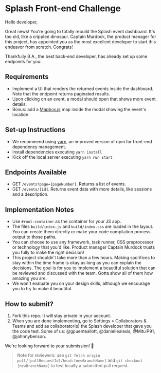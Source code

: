 # Splash Front-end Challenge

Hello developer,

Great news! You're going to totally rebuild the Splash event dashboard. It's too old, like a crippled dinosaur. Captain Murdock, the product manager for this project, has appointed you as the most excellent developer to start this endeavor from scratch. Congrats!

Thankfully B.A., the best back-end developer, has already set up some endpoints for you.

## Requirements

* Implement a UI that renders the returned events inside the dashboard. Note that the endpoint returns paginated results.
* Upon clicking on an event, a modal should open that shows more event details.
* Bonus: add a [Mapbox.js](https://www.mapbox.com/) map inside the modal showing the event's location.

## Set-up Instructions

* We recommend using [yarn](https://yarnpkg.com/en/), an improved version of npm for front-end dependency management.
* Install dependencies executing `yarn install`
* Kick off the local server executing `yarn run start`

## Endpoints Available

* GET `/events?page=[pageNumber]`. Returns a list of events.
* GET `/events/[id]`. Returns event data with more details, like sessions and a description.

## Implementation Notes

* Use `#root-container` as the container for your JS app.
* The files `build/index.js` and `build/index.css` are loaded in the layout. You can create them directly or make your code compilation process output to those paths.
* You can choose to use any framework, task runner, CSS preprocessor or technology that you'd like. Product manager Captain Murdock trusts you fully to make the right decision!
* This project shouldn't take more than a few hours. Making sacrifices to stay within the time frame is okay as long as you can explain the decisions. The goal is for you to implement a beautiful solution that can be reviewed and discussed with the team. Gotta show all of them how amazing you are.
* We won't evaluate you on your design skills, although we encourage you to try to make it beautiful.

## How to submit?

1. Fork this repo. It will stay private in your account.
2. When you are done implementing, go to Settings > Collaborators & Teams and add as collaborator(s) the Splash developer that gave you the code test. Some of us: @gpuenteallott, @daniellealexis, @MitulP91, @johnnybenson.

We're looking forward to your submission! 🚀

> Note for reviewers: use `git fetch origin pull/[pullRequestId]/head:[newBranchName]` and `git checkout [newBranchName]` to test locally a submitted pull request.
